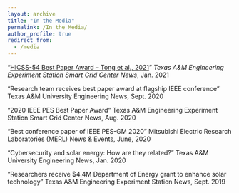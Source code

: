 ```yaml
---
layout: archive
title: "In the Media"
permalink: /In the Media/
author_profile: true
redirect_from:
  - /media
---
```


“[HICSS-54 Best Paper Award – Tong et al., 2021](https://smartgridcenter.tamu.edu/index.php/2021/01/13/hicss-54-best-paper-award-tong-et-al-2021/)”
*Texas A&M Engineering Experiment Station Smart Grid Center News*, Jan. 2021 

“Research team receives best paper award at flagship IEEE conference”
Texas A&M University Engineering News, Sept. 2020

“2020 IEEE PES Best Paper Award”
Texas A&M Engineering Experiment Station Smart Grid Center News, Aug. 2020

“Best conference paper of IEEE PES-GM 2020”
Mitsubishi Electric Research Laboratories (MERL) News & Events, June, 2020

“Cybersecurity and solar energy: How are they related?”
Texas A&M University Engineering News, Jan. 2020

“Researchers receive $4.4M Department of Energy grant to enhance solar technology”
Texas A&M Engineering Experiment Station News, Sept. 2019
